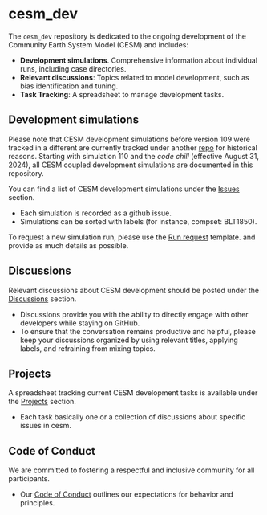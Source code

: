 # cesm_dev
The `cesm_dev` repository is dedicated to the ongoing development of the Community Earth System Model (CESM) and includes:
- **Development simulations**. Comprehensive information about individual runs, including case directories.
- **Relevant discussions**: Topics related to model development, such as bias identification and tuning.
- **Task Tracking**: A spreadsheet to manage development tasks.

## Development simulations
Please note that CESM development simulations before version 109 were tracked in a different are currently tracked under another [repo](https://github.com/NCAR/amwg_dev/) for historical reasons. Starting with simulation 110 and the *code chill* (effective August 31, 2024), all CESM coupled development simulations are documented in this repository.

You can find a list of CESM development simulations under the [Issues](https://github.com/NCAR/amwg_dev/issues) section. 
  - Each simulation is recorded as a github issue. 
  - Simulations can be sorted with labels (for instance, compset: BLT1850). 

To request a new simulation run, please use the [Run request](https://github.com/NCAR/amwg_dev/issues/new/choose) template. and provide as much details as possible. 

## Discussions 
Relevant discussions about CESM development should be posted under the [Discussions](https://github.com/NCAR/cesm_dev/discussions) section.
  
  - Discussions provide you with the ability to directly engage with other developers while staying on GitHub.
  - To ensure that the conversation remains productive and helpful, please keep your discussions organized by using relevant titles, applying labels, and refraining from mixing topics.

## Projects
A spreadsheet tracking current CESM development tasks is available under the [Projects](https://github.com/NCAR/cesm_dev/projects) section.
  
  - Each task basically one or a collection of discussions about specific issues in cesm.

## Code of Conduct
We are committed to fostering a respectful and inclusive community for all participants.
- Our [Code of Conduct](https://github.com/NCAR/cesm_dev/blob/main/CODE_OF_CONDUCT.md) outlines our expectations for behavior and principles.
